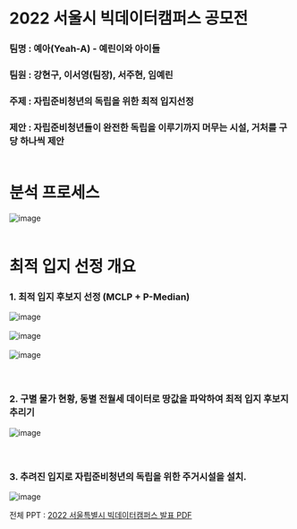 # 2022 서울시 빅데이터캠퍼스 공모전

### 팀명 : 예아(Yeah-A) - 예린이와 아이들
### 팀원 : 강현구, 이서영(팀장), 서주현, 임예린
### 주제 : 자립준비청년의 독립을 위한 최적 입지선정
### 제안 : 자립준비청년들이 완전한 독립을 이루기까지 머무는 시설, 거처를 구당 하나씩 제안 <br><br>

# 분석 프로세스

![image](https://user-images.githubusercontent.com/88364648/203003161-5586f176-96d3-4267-b310-1729c28bc734.png) <br><br>

# 최적 입지 선정 개요

### 1. 최적 입지 후보지 선정 (MCLP + P-Median)
![image](https://user-images.githubusercontent.com/88364648/203006436-73c17c4d-3a77-439f-b09f-d1e3b5b26068.png) <br><br>
![image](https://user-images.githubusercontent.com/88364648/203006580-91212306-037b-4b8c-b06d-26ee2527493e.png) <br><br>
![image](https://user-images.githubusercontent.com/88364648/203006777-d38f017c-6e6d-4716-be2d-27c854f25e11.png) <br><br><br>

### 2. 구별 물가 현황, 동별 전월세 데이터로 땅값을 파악하여 최적 입지 후보지 추리기
![image](https://user-images.githubusercontent.com/88364648/203006860-3c7dbc51-8b91-4c4b-a2c8-b090c2c74254.png) <br><br><br>

### 3. 추려진 입지로 자립준비청년의 독립을 위한 주거시설을 설치.
![image](https://user-images.githubusercontent.com/88364648/203007092-25b86060-71e0-4511-aca5-6221cd154ead.png)

전체 PPT : <a target = "_blank" href = "https://github.com/hyunku/2022-BigdataCampusContest/blob/main/%EB%B9%85%EC%BA%A0%EA%B3%B5%EB%AA%A8%EC%A0%84.pdf" >2022 서울특별시 빅데이터캠퍼스 발표 PDF</a> 

